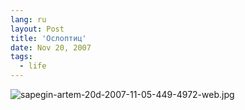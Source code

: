 ```yaml
---
lang: ru
layout: Post
title: 'Ослоптиц'
date: Nov 20, 2007
tags:
  - life
---
```


![sapegin-artem-20d-2007-11-05-449-4972-web.jpg](upload://sapegin-artem-20d-2007-11-05-449-4972-web.jpg)
